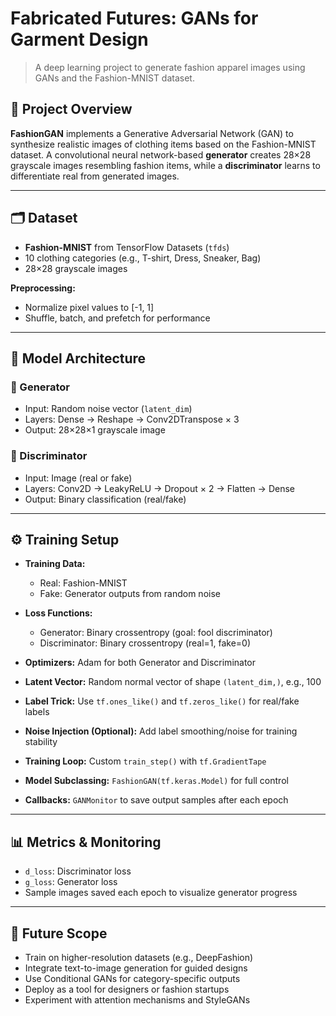 # Fabricated Futures: GANs for Garment Design

> A deep learning project to generate fashion apparel images using GANs and the Fashion-MNIST dataset.

## 🧵 Project Overview

**FashionGAN** implements a Generative Adversarial Network (GAN) to synthesize realistic images of clothing items based on the Fashion-MNIST dataset. A convolutional neural network-based **generator** creates 28×28 grayscale images resembling fashion items, while a **discriminator** learns to differentiate real from generated images.

---

## 🗂 Dataset

- **Fashion-MNIST** from TensorFlow Datasets (`tfds`)
- 10 clothing categories (e.g., T-shirt, Dress, Sneaker, Bag)
- 28×28 grayscale images

**Preprocessing:**
- Normalize pixel values to [-1, 1]
- Shuffle, batch, and prefetch for performance

---

## 🧠 Model Architecture

### 🧵 Generator
- Input: Random noise vector (`latent_dim`)
- Layers: Dense → Reshape → Conv2DTranspose × 3
- Output: 28×28×1 grayscale image

### 🧵 Discriminator
- Input: Image (real or fake)
- Layers: Conv2D → LeakyReLU → Dropout × 2 → Flatten → Dense
- Output: Binary classification (real/fake)

---

## ⚙️ Training Setup

- **Training Data:**
  - Real: Fashion-MNIST
  - Fake: Generator outputs from random noise

- **Loss Functions:**
  - Generator: Binary crossentropy (goal: fool discriminator)
  - Discriminator: Binary crossentropy (real=1, fake=0)

- **Optimizers:** Adam for both Generator and Discriminator

- **Latent Vector:** Random normal vector of shape `(latent_dim,)`, e.g., 100

- **Label Trick:** Use `tf.ones_like()` and `tf.zeros_like()` for real/fake labels

- **Noise Injection (Optional):** Add label smoothing/noise for training stability

- **Training Loop:** Custom `train_step()` with `tf.GradientTape`

- **Model Subclassing:** `FashionGAN(tf.keras.Model)` for full control

- **Callbacks:** `GANMonitor` to save output samples after each epoch

---

## 📊 Metrics & Monitoring

- `d_loss`: Discriminator loss
- `g_loss`: Generator loss
- Sample images saved each epoch to visualize generator progress

---

## 🚀 Future Scope

- Train on higher-resolution datasets (e.g., DeepFashion)
- Integrate text-to-image generation for guided designs
- Use Conditional GANs for category-specific outputs
- Deploy as a tool for designers or fashion startups
- Experiment with attention mechanisms and StyleGANs


